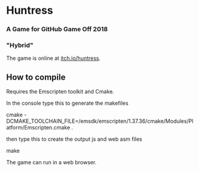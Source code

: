 # Huntress
### A Game for GitHub Game Off 2018
### "Hybrid"

The game is online at [itch.io/huntress](https://jnmaloney.itch.io/huntress).


## How to compile

Requires the Emscripten toolkit and Cmake.

In the console type this to generate the makefiles

  cmake -DCMAKE_TOOLCHAIN_FILE=/emsdk/emscripten/1.37.36/cmake/Modules/Platform/Emscripten.cmake .

then type this to create the output js and web asm files

  make
  
The game can run in a web browser.  
